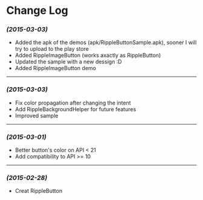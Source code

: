 # Change Log

### *(2015-03-03)*
 * Added the apk of the demos (apk/RippleButtonSample.apk), sooner I will try to upload to the play store
 * Added RippleImageButton (works axactly as RippleButton)
 * Updated the sample with a new dessign :D
 * Added RippleImageButton demo

--------------

### *(2015-03-03)*
 * Fix color propagation after changing the intent
 * Add RippleBackgroundHelper for future features
 * Improved sample

--------------

### *(2015-03-01)*
 * Better button's color on API < 21
 * Add compatibility to API >= 10

--------------

### *(2015-02-28)*
 * Creat RippleButton
